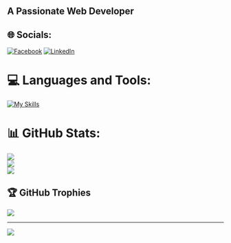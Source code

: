 
 ##                                                    A Passionate Web Developer
## 🌐 Socials:
[![Facebook](https://img.shields.io/badge/Facebook-%231877F2.svg?logo=Facebook&logoColor=white)](https://facebook.com/https://www.facebook.com/profile.php?id=100055014698718) [![LinkedIn](https://img.shields.io/badge/LinkedIn-%230077B5.svg?logo=linkedin&logoColor=white)](https://linkedin.com/in/https://www.linkedin.com/in/md-hamidul-islam-66ba38121/) 

# 💻 Languages and Tools:

[![My Skills](https://skillicons.dev/icons?i=php,laravel,js,mysql,html,css,bootstrap,ajax,jquery,postman,vscode,git)](https://skillicons.dev)

# 📊 GitHub Stats:
![](https://github-readme-stats.vercel.app/api?username=mdhamidulislamT&theme=dark&hide_border=false&include_all_commits=false&count_private=false)<br/>
![](https://github-readme-streak-stats.herokuapp.com/?user=mdhamidulislamT&theme=dark&hide_border=false)<br/>
![](https://github-readme-stats.vercel.app/api/top-langs/?username=mdhamidulislamT&theme=dark&hide_border=false&include_all_commits=false&count_private=false&layout=compact)

## 🏆 GitHub Trophies
![](https://github-profile-trophy.vercel.app/?username=mdhamidulislamT&theme=radical&no-frame=false&no-bg=true&margin-w=4)

---
[![](https://visitcount.itsvg.in/api?id=mdhamidulislamT&icon=0&color=0)](https://visitcount.itsvg.in)

<!-- Proudly created with GPRM ( https://gprm.itsvg.in ) -->
